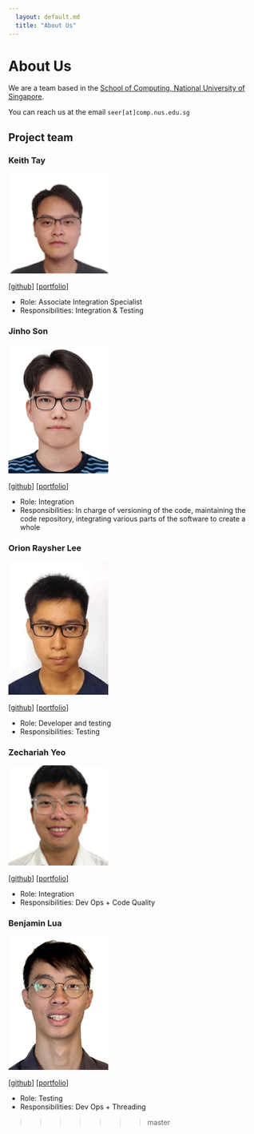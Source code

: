 ```yaml
---
  layout: default.md
  title: "About Us"
---
```


# About Us

We are a team based in the [School of Computing, National University of Singapore](http://www.comp.nus.edu.sg).

You can reach us at the email `seer[at]comp.nus.edu.sg`

## Project team

### Keith Tay

<img src="images/keitht8y.png" width="200px">

[[github](https://github.com/keitht8y)]
[[portfolio](team/johndoe.md)]

* Role: Associate Integration Specialist
* Responsibilities: Integration & Testing

### Jinho Son

<img src="images/sjinho.png" width="200px">

[[github](http://github.com/johndoe)]
[[portfolio](team/johndoe.md)]

* Role: Integration
* Responsibilities: In charge of versioning of the code, maintaining the code repository, integrating various parts of the software to create a whole

### Orion Raysher Lee

<img src="images/its-me-orion.png" width="200px">

[[github](http://github.com/its-me-orion)] [[portfolio](team/johndoe.md)]

* Role: Developer and testing
* Responsibilities: Testing

### Zechariah Yeo

<img src="images/not-a-scam.png" width="200px">

[[github](https://github.com/not-a-scam)]
[[portfolio](team/johndoe.md)]

* Role: Integration
* Responsibilities: Dev Ops + Code Quality

### Benjamin Lua

<img src="images/lkxben.png" width="200px">

[[github](http://github.com/lkxben)]
[[portfolio](team/johndoe.md)]

* Role: Testing
* Responsibilities: Dev Ops + Threading
>>>>>>> master
